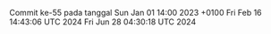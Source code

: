 Commit ke-55 pada tanggal Sun Jan 01 14:00 2023 +0100
Fri Feb 16 14:43:06 UTC 2024
Fri Jun 28 04:30:18 UTC 2024

